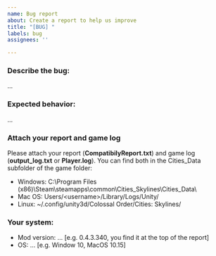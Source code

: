 ```yaml
---
name: Bug report
about: Create a report to help us improve
title: "[BUG] "
labels: bug
assignees: ''

---
```


### **Describe the bug:**
...

### **Expected behavior:**
...

### **Attach your report and game log**
Please attach your report (**CompatibilyReport.txt**) and game log (**output_log.txt** or **Player.log**). You can find both in the Cities_Data subfolder of the game folder: 
- Windows: C:\Program Files (x86)\Steam\steamapps\common\Cities_Skylines\Cities_Data\
- Mac OS: Users/\<username\>/Library/Logs/Unity/
- Linux: ~/.config/unity3d/Colossal Order/Cities: Skylines/

### **Your system:**
 - Mod version: ... [e.g. 0.4.3.340, you find it at the top of the report]
 - OS: ... [e.g. Window 10, MacOS 10.15]

